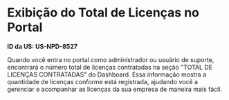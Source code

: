 # Exibição do Total de Licenças no Portal

**ID da US: US-NPD-8527**

Quando você entra no portal como administrador ou usuário de suporte, encontrará o número total de licenças contratadas na seção "TOTAL DE LICENÇAS CONTRATADAS" do Dashboard. Essa informação mostra a quantidade de licenças conforme está registrada, ajudando você a gerenciar e acompanhar as licenças da sua empresa de maneira mais fácil.